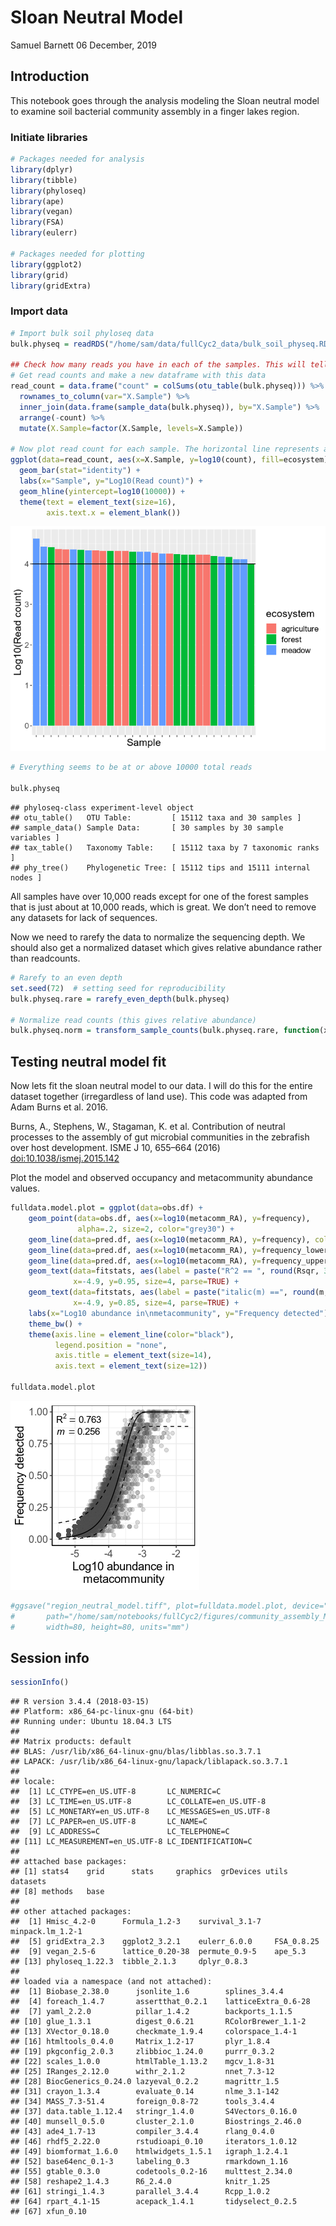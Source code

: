 Sloan Neutral Model
================
Samuel Barnett
06 December, 2019

## Introduction

This notebook goes through the analysis modeling the Sloan neutral model
to examine soil bacterial community assembly in a finger lakes region.

### Initiate libraries

``` r
# Packages needed for analysis
library(dplyr)
library(tibble)
library(phyloseq)
library(ape)
library(vegan)
library(FSA)
library(eulerr)

# Packages needed for plotting
library(ggplot2)
library(grid)
library(gridExtra)
```

### Import data

``` r
# Import bulk soil phyloseq data
bulk.physeq = readRDS("/home/sam/data/fullCyc2_data/bulk_soil_physeq.RDS")

## Check how many reads you have in each of the samples. This will tell you if you need to re-do anything
# Get read counts and make a new dataframe with this data
read_count = data.frame("count" = colSums(otu_table(bulk.physeq))) %>%
  rownames_to_column(var="X.Sample") %>%
  inner_join(data.frame(sample_data(bulk.physeq)), by="X.Sample") %>%
  arrange(-count) %>%
  mutate(X.Sample=factor(X.Sample, levels=X.Sample))

# Now plot read count for each sample. The horizontal line represents a 2000 read threshold
ggplot(data=read_count, aes(x=X.Sample, y=log10(count), fill=ecosystem)) +
  geom_bar(stat="identity") +
  labs(x="Sample", y="Log10(Read count)") +
  geom_hline(yintercept=log10(10000)) +
  theme(text = element_text(size=16),
        axis.text.x = element_blank())
```

![](Neutral_model_files/figure-gfm/unnamed-chunk-2-1.png)<!-- -->

``` r
# Everything seems to be at or above 10000 total reads

bulk.physeq
```

    ## phyloseq-class experiment-level object
    ## otu_table()   OTU Table:         [ 15112 taxa and 30 samples ]
    ## sample_data() Sample Data:       [ 30 samples by 30 sample variables ]
    ## tax_table()   Taxonomy Table:    [ 15112 taxa by 7 taxonomic ranks ]
    ## phy_tree()    Phylogenetic Tree: [ 15112 tips and 15111 internal nodes ]

All samples have over 10,000 reads except for one of the forest samples
that is just about at 10,000 reads, which is great. We don’t need to
remove any datasets for lack of sequences.

Now we need to rarefy the data to normalize the sequencing depth. We
should also get a normalized dataset which gives relative abundance
rather than readcounts.

``` r
# Rarefy to an even depth
set.seed(72)  # setting seed for reproducibility
bulk.physeq.rare = rarefy_even_depth(bulk.physeq)

# Normalize read counts (this gives relative abundance)
bulk.physeq.norm = transform_sample_counts(bulk.physeq.rare, function(x) x/sum(x))
```

## Testing neutral model fit

Now lets fit the sloan neutral model to our data. I will do this for the
entire dataset together (irregardless of land use). This code was
adapted from Adam Burns et al. 2016.

Burns, A., Stephens, W., Stagaman, K. et al. Contribution of neutral
processes to the assembly of gut microbial communities in the zebrafish
over host development. ISME J 10, 655–664 (2016)
<doi:10.1038/ismej.2015.142>

Plot the model and observed occupancy and metacommunity abundance
values.

``` r
fulldata.model.plot = ggplot(data=obs.df) +
    geom_point(data=obs.df, aes(x=log10(metacomm_RA), y=frequency), 
               alpha=.2, size=2, color="grey30") +
    geom_line(data=pred.df, aes(x=log10(metacomm_RA), y=frequency), color="black") + 
    geom_line(data=pred.df, aes(x=log10(metacomm_RA), y=frequency_lowerCI), linetype=2, color="black") + 
    geom_line(data=pred.df, aes(x=log10(metacomm_RA), y=frequency_upperCI), linetype=2, color="black") + 
    geom_text(data=fitstats, aes(label = paste("R^2 == ", round(Rsqr, 3))), 
              x=-4.9, y=0.95, size=4, parse=TRUE) +
    geom_text(data=fitstats, aes(label = paste("italic(m) ==", round(m, 3))), 
              x=-4.9, y=0.85, size=4, parse=TRUE) + 
    labs(x="Log10 abundance in\nmetacommunity", y="Frequency detected") +
    theme_bw() +
    theme(axis.line = element_line(color="black"),
          legend.position = "none",
          axis.title = element_text(size=14),
          axis.text = element_text(size=12))

fulldata.model.plot
```

![](Neutral_model_files/figure-gfm/unnamed-chunk-5-1.png)<!-- -->

``` r
#ggsave("region_neutral_model.tiff", plot=fulldata.model.plot, device="tiff", 
#       path="/home/sam/notebooks/fullCyc2/figures/community_assembly_MS/",
#       width=80, height=80, units="mm")
```

## Session info

``` r
sessionInfo()
```

    ## R version 3.4.4 (2018-03-15)
    ## Platform: x86_64-pc-linux-gnu (64-bit)
    ## Running under: Ubuntu 18.04.3 LTS
    ## 
    ## Matrix products: default
    ## BLAS: /usr/lib/x86_64-linux-gnu/blas/libblas.so.3.7.1
    ## LAPACK: /usr/lib/x86_64-linux-gnu/lapack/liblapack.so.3.7.1
    ## 
    ## locale:
    ##  [1] LC_CTYPE=en_US.UTF-8       LC_NUMERIC=C              
    ##  [3] LC_TIME=en_US.UTF-8        LC_COLLATE=en_US.UTF-8    
    ##  [5] LC_MONETARY=en_US.UTF-8    LC_MESSAGES=en_US.UTF-8   
    ##  [7] LC_PAPER=en_US.UTF-8       LC_NAME=C                 
    ##  [9] LC_ADDRESS=C               LC_TELEPHONE=C            
    ## [11] LC_MEASUREMENT=en_US.UTF-8 LC_IDENTIFICATION=C       
    ## 
    ## attached base packages:
    ## [1] stats4    grid      stats     graphics  grDevices utils     datasets 
    ## [8] methods   base     
    ## 
    ## other attached packages:
    ##  [1] Hmisc_4.2-0      Formula_1.2-3    survival_3.1-7   minpack.lm_1.2-1
    ##  [5] gridExtra_2.3    ggplot2_3.2.1    eulerr_6.0.0     FSA_0.8.25      
    ##  [9] vegan_2.5-6      lattice_0.20-38  permute_0.9-5    ape_5.3         
    ## [13] phyloseq_1.22.3  tibble_2.1.3     dplyr_0.8.3     
    ## 
    ## loaded via a namespace (and not attached):
    ##  [1] Biobase_2.38.0      jsonlite_1.6        splines_3.4.4      
    ##  [4] foreach_1.4.7       assertthat_0.2.1    latticeExtra_0.6-28
    ##  [7] yaml_2.2.0          pillar_1.4.2        backports_1.1.5    
    ## [10] glue_1.3.1          digest_0.6.21       RColorBrewer_1.1-2 
    ## [13] XVector_0.18.0      checkmate_1.9.4     colorspace_1.4-1   
    ## [16] htmltools_0.4.0     Matrix_1.2-17       plyr_1.8.4         
    ## [19] pkgconfig_2.0.3     zlibbioc_1.24.0     purrr_0.3.2        
    ## [22] scales_1.0.0        htmlTable_1.13.2    mgcv_1.8-31        
    ## [25] IRanges_2.12.0      withr_2.1.2         nnet_7.3-12        
    ## [28] BiocGenerics_0.24.0 lazyeval_0.2.2      magrittr_1.5       
    ## [31] crayon_1.3.4        evaluate_0.14       nlme_3.1-142       
    ## [34] MASS_7.3-51.4       foreign_0.8-72      tools_3.4.4        
    ## [37] data.table_1.12.4   stringr_1.4.0       S4Vectors_0.16.0   
    ## [40] munsell_0.5.0       cluster_2.1.0       Biostrings_2.46.0  
    ## [43] ade4_1.7-13         compiler_3.4.4      rlang_0.4.0        
    ## [46] rhdf5_2.22.0        rstudioapi_0.10     iterators_1.0.12   
    ## [49] biomformat_1.6.0    htmlwidgets_1.5.1   igraph_1.2.4.1     
    ## [52] base64enc_0.1-3     labeling_0.3        rmarkdown_1.16     
    ## [55] gtable_0.3.0        codetools_0.2-16    multtest_2.34.0    
    ## [58] reshape2_1.4.3      R6_2.4.0            knitr_1.25         
    ## [61] stringi_1.4.3       parallel_3.4.4      Rcpp_1.0.2         
    ## [64] rpart_4.1-15        acepack_1.4.1       tidyselect_0.2.5   
    ## [67] xfun_0.10
